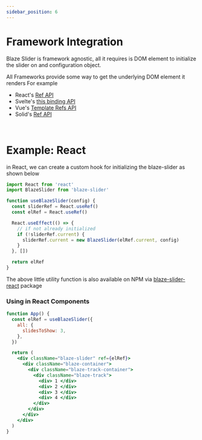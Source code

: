 ```yaml
---
sidebar_position: 6
---
```


# Framework Integration

Blaze Slider is framework agnostic, all it requires is DOM element to initialize the slider on and configuration object.

All Frameworks provide some way to get the underlying DOM element it renders For example

- React's [Ref API](https://reactjs.org/docs/refs-and-the-dom.html)
- Svelte's [this binding API](https://svelte.dev/tutorial/bind-this)
- Vue's [Template Refs API](https://vuejs.org/guide/essentials/template-refs.html)
- Solid's [Ref API](https://www.solidjs.com/docs/latest/api#ref)

<br/>

# Example: React

in React, we can create a custom hook for initializing the blaze-slider as shown below

```javascript
import React from 'react'
import BlazeSlider from 'blaze-slider'

function useBlazeSlider(config) {
  const sliderRef = React.useRef()
  const elRef = React.useRef()

  React.useEffect(() => {
    // if not already initialized
    if (!sliderRef.current) {
      sliderRef.current = new BlazeSlider(elRef.current, config)
    }
  }, [])

  return elRef
}
```

The above little utility function is also available on NPM via [blaze-slider-react](https://www.npmjs.com/package/blaze-slider-react) package

### Using in React Components

```jsx
function App() {
  const elRef = useBlazeSlider({
    all: {
      slidesToShow: 3,
    },
  })

  return (
    <div className="blaze-slider" ref={elRef}>
      <div className="blaze-container">
        <div className="blaze-track-container">
          <div className="blaze-track">
            <div> 1 </div>
            <div> 2 </div>
            <div> 3 </div>
            <div> 4 </div>
          </div>
        </div>
      </div>
    </div>
  )
}
```
